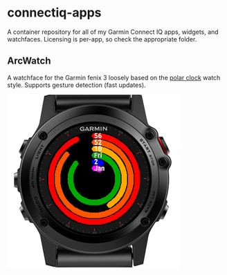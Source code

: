 connectiq-apps
==============

A container repository for all of my Garmin Connect IQ apps, widgets, and watchfaces.
Licensing is per-app, so check the appropriate folder.

ArcWatch
--------

A watchface for the Garmin fenix 3 loosely based on the [polar clock](http://blog.pixelbreaker.com/polarclock) watch style.
Supports gesture detection (fast updates).

![ArcWatch preview](/docs/arcwatch_cover.png?raw=true "ArcWatch on fenix 3")
